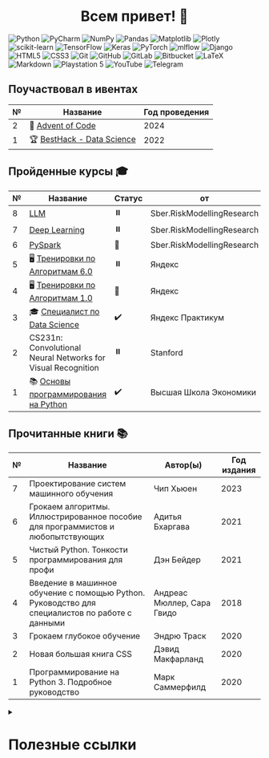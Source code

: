 <h1 align="center">Всем привет! 👋</h1>

![Python](https://img.shields.io/badge/python-3670A0?style=for-the-badge&logo=python&logoColor=ffdd54)
![PyCharm](https://img.shields.io/badge/pycharm-143?style=for-the-badge&logo=pycharm&logoColor=black&color=black&labelColor=green)
![NumPy](https://img.shields.io/badge/numpy-%23013243.svg?style=for-the-badge&logo=numpy&logoColor=white)
![Pandas](https://img.shields.io/badge/pandas-%23150458.svg?style=for-the-badge&logo=pandas&logoColor=white)
![Matplotlib](https://img.shields.io/badge/Matplotlib-%23ffffff.svg?style=for-the-badge&logo=Matplotlib&logoColor=black)
![Plotly](https://img.shields.io/badge/Plotly-%233F4F75.svg?style=for-the-badge&logo=plotly&logoColor=white)
![scikit-learn](https://img.shields.io/badge/scikit--learn-%23F7931E.svg?style=for-the-badge&logo=scikit-learn&logoColor=white)
![TensorFlow](https://img.shields.io/badge/TensorFlow-%23FF6F00.svg?style=for-the-badge&logo=TensorFlow&logoColor=white)
![Keras](https://img.shields.io/badge/Keras-%23D00000.svg?style=for-the-badge&logo=Keras&logoColor=white)
![PyTorch](https://img.shields.io/badge/PyTorch-%23EE4C2C.svg?style=for-the-badge&logo=PyTorch&logoColor=white)
![mlflow](https://img.shields.io/badge/mlflow-%23d9ead3.svg?style=for-the-badge&logo=numpy&logoColor=blue)
![Django](https://img.shields.io/badge/django-%23092E20.svg?style=for-the-badge&logo=django&logoColor=white)
![HTML5](https://img.shields.io/badge/html5-%23E34F26.svg?style=for-the-badge&logo=html5&logoColor=white)
![CSS3](https://img.shields.io/badge/css3-%231572B6.svg?style=for-the-badge&logo=css3&logoColor=white)
![Git](https://img.shields.io/badge/git-%23F05033.svg?style=for-the-badge&logo=git&logoColor=white)
![GitHub](https://img.shields.io/badge/github-%23121011.svg?style=for-the-badge&logo=github&logoColor=white)
![GitLab](https://img.shields.io/badge/gitlab-%23181717.svg?style=for-the-badge&logo=gitlab&logoColor=white)
![Bitbucket](https://img.shields.io/badge/bitbucket-%230047B3.svg?style=for-the-badge&logo=bitbucket&logoColor=white)
![LaTeX](https://img.shields.io/badge/latex-%23008080.svg?style=for-the-badge&logo=latex&logoColor=white)
![Markdown](https://img.shields.io/badge/markdown-%23000000.svg?style=for-the-badge&logo=markdown&logoColor=white)
![Playstation 5](https://img.shields.io/badge/Playstation%205-003791?style=for-the-badge&logo=playstation-5&logoColor=white)
![YouTube](https://img.shields.io/badge/YouTube-%23FF0000.svg?style=for-the-badge&logo=YouTube&logoColor=white)
![Telegram](https://img.shields.io/badge/Telegram-2CA5E0?style=for-the-badge&logo=telegram&logoColor=white)


## Поучаствовал в ивентах
| № | Название                                                                                | Год проведения |
|---|-----------------------------------------------------------------------------------------|----------------|
| 2 | 🎄 [Advent of Code](https://github.com/mikhailmartin/AdventOfCode2024)                  | 2024           |
| 1 | 🏆 [BestHack - Data Science](https://github.com/mikhailmartin/BestHack2022-DataScience) | 2022           |


## Пройденные курсы 🎓
| № | Название                                                                                                       | Статус | от                         |
|---|----------------------------------------------------------------------------------------------------------------|--------|----------------------------|
| 8 | [LLM](https://github.com/mikhailmartin/RiskModellingResearch-LLM)                                              | ⏸️     | Sber.RiskModellingResearch |
| 7 | [Deep Learning](https://github.com/mikhailmartin/RiskModellingResearch-DeepLearning)                           | ⏸️     | Sber.RiskModellingResearch |
| 6 | [PySpark](https://github.com/mikhailmartin/RiskModellingResearch-PySpark)                                      | 🔄     | Sber.RiskModellingResearch |
| 5 | 🖥 [Тренировки по Алгоритмам 6.0](https://github.com/mikhailmartin/Yandex-AlgorithmTraining6.0)                | ⏸️     | Яндекс                     |
| 4 | 🖥 [Тренировки по Алгоритмам 1.0](https://github.com/mikhailmartin/Yandex-AlgorithmTraining1.0)                | 🔄     | Яндекс                     |
| 3 | 🎓 [Специалист по Data Science](https://github.com/mikhailmartin/YandexPracticum)                              | ✔️     | Яндекс Практикум           |
| 2 | CS231n: Convolutional Neural Networks for Visual Recognition                                                   | ⏸️     | Stanford                   |
| 1 | 📚 [Основы программирования на Python](https://github.com/mikhailmartin/Coursera-Programming-Basics-in-Python) | ✔️     | Высшая Школа Экономики     |

## Прочитанные книги 📚
| № | Название                                                                                        | Автор(ы)                   | Год издания |
|---|-------------------------------------------------------------------------------------------------|----------------------------|-------------|
| 7 | Проектирование систем машинного обучения                                                        | Чип Хьюен                  | 2023        |
| 6 | Грокаем алгоритмы. Иллюстрированное пособие для программистов и любопытствующих                 | Адитья Бхаргава            | 2021        |
| 5 | Чистый Python. Тонкости программирования для профи                                              | Дэн Бейдер                 | 2021        |
| 4 | Введение в машинное обучение с помощью Python. Руководство для специалистов по работе с данными | Андреас Мюллер, Сара Гвидо | 2018        |
| 3 | Грокаем глубокое обучение                                                                       | Эндрю Траск                | 2020        |
| 2 | Новая большая книга CSS                                                                         | Дэвид Макфарланд           | 2020        |
| 1 | Программирование на Python 3. Подробное руководство                                             | Марк Саммерфилд            | 2020        |


<details>

<summary><h1>Полезные ссылки</h1></summary>

## База
- [Учебник по машинному обучению](https://academy.yandex.ru/handbook/ml)
- [ODS](https://ods.ai/)
- [CS231n: Convolutional Neural Networks for Visual Recognition](https://cs231n.github.io/)

## Классический ML

### Линейные модели
- [Введение в GLM: что это такое и как всё становится хуже | Вебинар | karpov.courses](https://www.youtube.com/watch?v=1-ADJNE1WNc)

## Рекомендашки
- [Рекомендательные системы: проблемы и методы решения. Часть 1](https://habr.com/ru/companies/prequel/articles/567648/)
- [Рекомендательные системы: проблемы и методы решения. Часть 2](https://habr.com/ru/companies/prequel/articles/573880/)

## Кредитный скоринг
### GlowByte
- [ML и DS оттенки кредитного риск-менеджмента](https://habr.com/ru/companies/glowbyte/articles/519382/)
- [ML и DS оттенки кредитного риск-менеджмента | Компоненты](https://habr.com/ru/companies/glowbyte/articles/524150/)
- [ML и DS оттенки кредитного риск-менеджмента | EAD или деньги в дефолте](https://habr.com/ru/companies/glowbyte/articles/534610/)
- [ML и DS оттенки кредитного риск-менеджмента | LGD, или Жизнь после дефолта](https://habr.com/ru/companies/glowbyte/articles/552452/)
### Альфа-Банк
- [Нейросетевой подход к кредитному скорингу на данных кредитных историй](https://habr.com/ru/companies/alfa/articles/680346/)
- [Нейросетевой подход к моделированию карточных транзакций](https://habr.com/ru/companies/alfa/articles/551130/)
### Точка
- [Как мы строили самую большую модель кредитного скоринга в сегменте МСБ](https://habr.com/ru/companies/tochka/articles/696226/)

## Статистика
- [Как сравнивать распределения. От визуализации до статистических тестов](https://habr.com/ru/companies/skillfactory/articles/674880/)
- [Типичные распределения вероятности: шпаргалка data scientist-а](https://habr.com/ru/articles/331060/)

## Визуализация
- [50 оттенков matplotlib — The Master Plots (с полным кодом на Python)](https://habr.com/ru/articles/468295/)
- [Построение графиков в Python при помощи Matplotlib](https://python-scripts.com/matplotlib)
- [Постер «Графики, которые убеждают всех»](https://www.notion.so/6c5ae8ceb8b5411e907c93c9b5e6a44e)
- [The Python Graph Gallery](https://www.python-graph-gallery.com/)
- [The Data Visualisation Catalogue](https://datavizcatalogue.com/)
- [Подбор цветов для палитры визуализации данных](https://habr.com/ru/companies/bimeister/articles/785272/)
- [Искусство создания понятных графиков](https://habr.com/ru/companies/ruvds/articles/776672/)

## Интерпретация моделей
- [Интерпретация моделей и диагностика сдвига данных: LIME, SHAP и Shapley Flow](https://habr.com/ru/companies/ods/articles/599573/)

## Пропуски в данных
- [Обработка пропусков в данных](https://loginom.ru/blog/missing)

## Дисбаланс классов
- [Дисбаланс классов](https://alexanderdyakonov.wordpress.com/2021/05/27/imbalance/)

## Pandas
- [Подробное руководство по группировке и агрегированию с помощью pandas](https://dfedorov.spb.ru/pandas/Подробное%20руководство%20по%20группировке%20и%20агрегированию%20с%20помощью%20pandas.html)
- [Понимание функции transform в Pandas](https://dfedorov.spb.ru/pandas/Понимание%20функции%20transform%20в%20Pandas.html)
- [шпаргалка по pandas](https://github.com/pandas-dev/pandas/blob/main/doc/cheatsheet/Pandas_Cheat_Sheet.pdf)

## SQL
- [Документация PostgreSQL с полным списком оконных функций](https://postgrespro.ru/docs/postgresql/9.5/functions-window)
- [SQL Style Guide](https://www.sqlstyle.guide/ru/)

</details>
